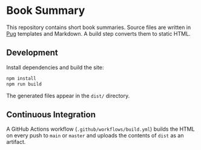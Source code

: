 # Book Summary

This repository contains short book summaries. Source files are written in [Pug](https://pugjs.org/) templates and Markdown. A build step converts them to static HTML.

## Development

Install dependencies and build the site:

```bash
npm install
npm run build
```

The generated files appear in the `dist/` directory.

## Continuous Integration

A GitHub Actions workflow (`.github/workflows/build.yml`) builds the HTML on every push to `main` or `master` and uploads the contents of `dist` as an artifact.
